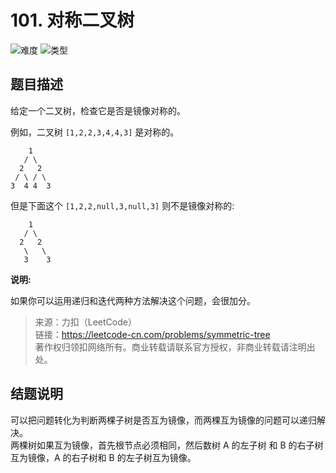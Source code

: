 # 101. 对称二叉树

![难度](https://img.shields.io/badge/难度-简单-5cb85c.svg?logo=leetcode&style=flat)  ![类型](https://img.shields.io/badge/类型-二叉树,递归-violet.svg?style=flat)

## 题目描述

给定一个二叉树，检查它是否是镜像对称的。

例如，二叉树 `[1,2,2,3,4,4,3]` 是对称的。

```
    1
   / \
  2   2
 / \ / \
3  4 4  3
```

但是下面这个 `[1,2,2,null,3,null,3]` 则不是镜像对称的:

```
    1
   / \
  2   2
   \   \
   3    3
```

**说明:**

如果你可以运用递归和迭代两种方法解决这个问题，会很加分。

> 来源：力扣（LeetCode）  
> 链接：https://leetcode-cn.com/problems/symmetric-tree  
> 著作权归领扣网络所有。商业转载请联系官方授权，非商业转载请注明出处。  

## 结题说明

可以把问题转化为判断两棵子树是否互为镜像，而两棵互为镜像的问题可以递归解决。  
两棵树如果互为镜像，首先根节点必须相同，然后数树 A 的左子树 和 B 的右子树互为镜像，A 的右子树和 B 的左子树互为镜像。  
